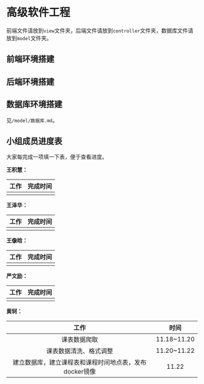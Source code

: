 #  高级软件工程

前端文件请放到`view`文件夹，后端文件请放到`controller`文件夹，数据库文件请放到`model`文件夹。



## 前端环境搭建



## 后端环境搭建



## 数据库环境搭建

见`/model/数据库.md`。



## 小组成员进度表

大家每完成一项填一下表，便于查看进度。

**王积慧：**

| 工作 | 完成时间 |
| :--: | :------: |
|      |          |

**王泽华：**

| 工作 | 完成时间 |
| :--: | :------: |
|      |          |

**王像晗：**

| 工作 | 完成时间 |
| :--: | :------: |
|      |          |

**严文励：**

| 工作 | 完成时间 |
| :--: | :------: |
|      |          |

**黄轲：**

|                          工作                          |    时间     |
| :----------------------------------------------------: | :---------: |
|                      课表数据爬取                      | 11.18~11.20 |
|                 课表数据清洗、格式调整                 | 11.20~11.22 |
| 建立数据库，建立课程表和课程时间地点表，发布docker镜像 |    11.22    |

